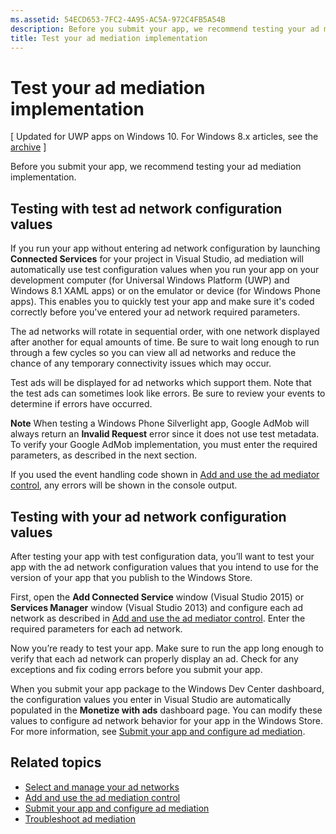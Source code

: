 ```yaml
---
ms.assetid: 54ECD653-7FC2-4A95-AC5A-972C4FB5A54B
description: Before you submit your app, we recommend testing your ad mediation implementation.
title: Test your ad mediation implementation
---
```


# Test your ad mediation implementation


\[ Updated for UWP apps on Windows 10. For Windows 8.x articles, see the [archive](http://go.microsoft.com/fwlink/p/?linkid=619132) \]

Before you submit your app, we recommend testing your ad mediation implementation.

## Testing with test ad network configuration values


If you run your app without entering ad network configuration by launching **Connected Services** for your project in Visual Studio, ad mediation will automatically use test configuration values when you run your app on your development computer (for Universal Windows Platform (UWP) and Windows 8.1 XAML apps) or on the emulator or device (for Windows Phone apps). This enables you to quickly test your app and make sure it's coded correctly before you've entered your ad network required parameters.

The ad networks will rotate in sequential order, with one network displayed after another for equal amounts of time. Be sure to wait long enough to run through a few cycles so you can view all ad networks and reduce the chance of any temporary connectivity issues which may occur.

Test ads will be displayed for ad networks which support them. Note that the test ads can sometimes look like errors. Be sure to review your events to determine if errors have occurred.

**Note**  When testing a Windows Phone Silverlight app, Google AdMob will always return an **Invalid Request** error since it does not use test metadata. To verify your Google AdMob implementation, you must enter the required parameters, as described in the next section.

 

If you used the event handling code shown in [Add and use the ad mediator control](add-and-use-the-ad-mediator-control.md), any errors will be shown in the console output.

## Testing with your ad network configuration values


After testing your app with test configuration data, you’ll want to test your app with the ad network configuration values that you intend to use for the version of your app that you publish to the Windows Store.

First, open the **Add Connected Service** window (Visual Studio 2015) or **Services Manager** window (Visual Studio 2013) and configure each ad network as described in [Add and use the ad mediator control](add-and-use-the-ad-mediator-control.md). Enter the required parameters for each ad network.

Now you’re ready to test your app. Make sure to run the app long enough to verify that each ad network can properly display an ad. Check for any exceptions and fix coding errors before you submit your app.

When you submit your app package to the Windows Dev Center dashboard, the configuration values you enter in Visual Studio are automatically populated in the **Monetize with ads** dashboard page. You can modify these values to configure ad network behavior for your app in the Windows Store. For more information, see [Submit your app and configure ad mediation](submit-your-app-and-configure-ad-mediation.md).

## Related topics

* [Select and manage your ad networks](select-and-manage-your-ad-networks.md)
* [Add and use the ad mediation control](add-and-use-the-ad-mediator-control.md)
* [Submit your app and configure ad mediation](submit-your-app-and-configure-ad-mediation.md)
* [Troubleshoot ad mediation](troubleshoot-ad-mediation.md)
 

 





<!--HONumber=Jun16_HO1-->


